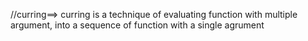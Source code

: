 

//curring==> curring is a technique of evaluating function with multiple argument, into a sequence of function with a single agrument
